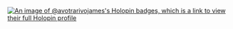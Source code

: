[![An image of @avotrarivojames's Holopin badges, which is a link to view their full Holopin profile](https://holopin.me/avotrarivojames)](https://holopin.io/@avotrarivojames)